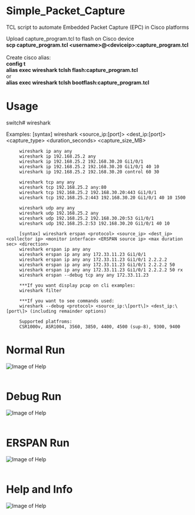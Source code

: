 # Simple_Packet_Capture
TCL script to automate Embedded Packet Capture (EPC) in Cisco platforms


Upload capture_program.tcl to flash on Cisco device</br>
<b>scp capture_program.tcl \<username>@\<deviceip>:capture_program.tcl</b></br>
</br>
Create cisco alias: </br>
<b>config t</b></br>
<b>alias exec wireshark tclsh flash:capture_program.tcl</b><br>
or<br>
<b>alias exec wireshark tclsh bootflash:capture_program.tcl</b>

# Usage
switch# wireshark </br>

 Examples:
     [syntax] wireshark <protocol> <source_ip:[port]> <dest_ip:[port]> <capture_type> <duration_seconds> <capture_size_MB> <mtu>
        
         wireshark ip any any 
         wireshark ip 192.168.25.2 any
         wireshark ip 192.168.25.2 192.168.30.20 Gi1/0/1
         wireshark ip 192.168.25.2 192.168.30.20 Gi1/0/1 40 10
         wireshark ip 192.168.25.2 192.168.30.20 control 60 30
    
         wireshark tcp any any 
         wireshark tcp 192.168.25.2 any:80
         wireshark tcp 192.168.25.2 192.168.30.20:443 Gi1/0/1
         wireshark tcp 192.168.25.2:443 192.168.30.20 Gi1/0/1 40 10 1500
    
         wireshark udp any any 
         wireshark udp 192.168.25.2 any
         wireshark udp 192.168.25.2 192.168.30.20:53 Gi1/0/1
         wireshark udp 192.168.25.2:53 192.168.30.20 Gi1/0/1 40 10
 
         [syntax] wireshark erspan <protocol> <source_ip> <dest_ip> <collector ip> <monitor interface> <ERSPAN source ip> <max duration sec> <direction>
         wireshark erspan ip any any
         wireshark erspan ip any any 172.33.11.23 Gi1/0/1
         wireshark erspan ip any any 172.33.11.23 Gi1/0/1 2.2.2.2
         wireshark erspan ip any any 172.33.11.23 Gi1/0/1 2.2.2.2 50
         wireshark erspan ip any any 172.33.11.23 Gi1/0/1 2.2.2.2 50 rx
         wireshark erspan --debug tcp any any 172.33.11.23

         ***If you want display pcap on cli examples:
         wireshark filter

         ***If you want to see commands used:
         wireshark --debug <protocol> <source_ip:\[port\]> <dest_ip:\[port\]> (including remainder options)
       
         Supported platfroms:
         CSR1000v, ASR1004, 3560, 3850, 4400, 4500 (sup-8), 9300, 9400
     

# Normal Run
![Image of Help](https://github.com/settlej/Simple_Packet_Capture/blob/master/screen_shots/normal.gif)</br></br>
# Debug Run
![Image of Help](https://github.com/settlej/Simple_Packet_Capture/blob/master/screen_shots/debug.gif)</br></br>
# ERSPAN Run
![Image of Help](https://github.com/settlej/Simple_Packet_Capture/blob/master/screen_shots/erspandemo.gif)</br></br>
# Help and Info
![Image of Help](https://github.com/settlej/Simple_Packet_Capture/blob/master/screen_shots/help.gif)</br></br>
